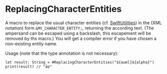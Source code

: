 # ReplacingCharacterEntities

A macro to replace the usual character entities (cf. [SwiftUtilities](https://github.com/stefanspringer1/SwiftUtilities)) in the (XML notation) form `&MY_CHARACTER_ENTITY;`, returning the according text. (The ampersand can be escaped using a backslash, this escapement will be removed by ths macro.) You will get a compiler error if you have chosen a non-existing entity name.

Usage (note that the type annotation is not necessary):

```swift// note that the type annotation is not necessary:
let result: String = #ReplacingCharacterEntities("${auml}${alpha}")
print(result) // "äα"
```
